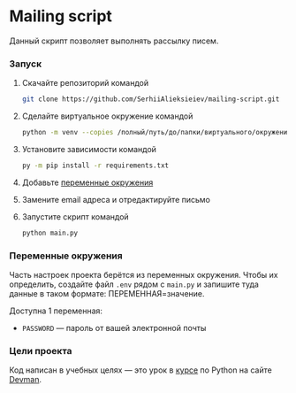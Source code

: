 # Mailing script

Данный скрипт позволяет выполнять рассылку писем.

### Запуск
1. Скачайте репозиторий командой

  	```sh
  	git clone https://github.com/SerhiiAlieksieiev/mailing-script.git
	```
	
2. Сделайте виртуальное окружение командой

	```sh
    python -m venv --copies /полный/путь/до/папки/виртуального/окружения 
    ```
	
3. Установите зависимости  командой 

	```sh
    py -m pip install -r requirements.txt
    ```
4. Добавьте [переменные окружения](https://github.com/SerhiiAlieksieiev/mailing-script#%D0%BF%D0%B5%D1%80%D0%B5%D0%BC%D0%B5%D0%BD%D0%BD%D1%8B%D0%B5-%D0%BE%D0%BA%D1%80%D1%83%D0%B6%D0%B5%D0%BD%D0%B8%D1%8F)

5. Замените email адреса и отредактируйте письмо

6. Запустите скрипт командой

	```sh
    python main.py
    ```
 
### Переменные окружения
Часть настроек проекта берётся из переменных окружения. Чтобы их определить, создайте файл `.env` рядом  с `main.py` и запишите туда данные в таком формате: ПЕРЕМЕННАЯ=значение.

Доступна 1 переменная:
- `PASSWORD` — пароль от вашей электронной почты

### Цели проекта
Код написан в учебных целях — это урок в [курсе](https://dvmn.org/referrals/khnIM90ONObdHawnJXjYOyKnwrucdRj9zsA5DEPm/) по Python на сайте [Devman](https://dvmn.org/referrals/eC72w2BASG9Zj3T7iMTSsxDbHXthCmJmeLKBNfwf/).
